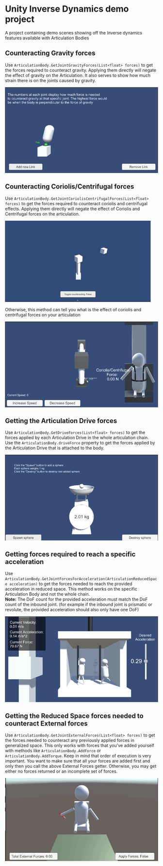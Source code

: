 # Unity Inverse Dynamics demo project

A project containing demo scenes showing off the Inverse dynamics features available with Articulation Bodies

## Counteracting Gravity forces

Use `ArticulationBody.GetJointGravityForces(List<float> forces)` to get the forces required to counteract gravity. Applying them directly will negate the effect of gravity on the Articulation. It also serves to show how much strain there is on the joints caused by gravity. 

![ID Gravity Demo](/Demo_gifs/ID_GravityForces_Demo.gif)

## Counteracting Coriolis/Centrifugal forces

Use `ArticulationBody.GetJointCoriolisCentrifugalForces(List<float> forces)` to get the forces required to counteract coriolis and centrifugal effects. Applying them directly will negate the effect of Coriolis and Centrifugal forces on the articulation. 

![ID Coriolis Applied](/Demo_gifs/ID_ApplyingCoriolisForces.gif)

Otherwise, this method can tell you what is the effect of coriolis and centrifugal forces on your articulation

![ID Coriolis Centrifugal Demo](/Demo_gifs/ID_CoriolisCentrifugal_Demo.gif)

## Getting the Articulation Drive forces

Use `ArticulationBody.GetDriveForces(List<float> forces)` to get the forces applied by each Articulation Drive in the whole articulation chain. \
Use the `ArticulationBody.driveForce` property to get the forces applied by the Articulation Drive that is attached to the body.

![ID Drive forces Demo](/Demo_gifs/ID_DriveForces_Demo.gif)

## Getting forces required to reach a specific acceleration

Use `ArticulationBody.GetJointForcesForAcceleration(ArticulationReducedSpace acceleration)` to get the forces needed to reach the provided acceleration in reduced space. This method works on the specific Articulation Body and not the whole chain. \
**Note:** The DoF count for the provided acceleration must match the DoF count of the inbound joint. (for example if the inbound joint is prismatic or revolute, the provided acceleration should also only have one DoF)

![ID Forces For acceleration](/Demo_gifs/ID_ForcesForAcceleration_Demo.gif)

## Getting the Reduced Space forces needed to counteract External forces

Use `ArticulationBody.GetJointExternalForces(List<float> forces)` to get the forces needed to counteract any previously applied forces in generalized space. This only works with forces that you've added yourself with methods like `ArticulationBody.AddForce` or `ArticulationBody.AddTorque`. 
Keep in mind that order of execution is very important. You want to make sure that all your forces are added first and only then you call the above External Forces getter. Otherwise, you may get either no forces returned or an incomplete set of forces.

![ID External Forces Demo](/Demo_gifs/ID_ExternalForces.gif)
